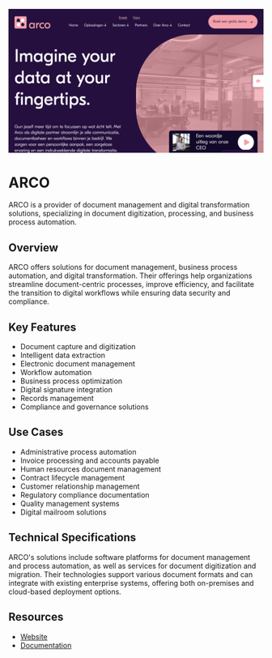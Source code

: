 ![ARCO](assets\arco.png)

# ARCO

ARCO is a provider of document management and digital transformation solutions, specializing in document digitization, processing, and business process automation.

## Overview

ARCO offers solutions for document management, business process automation, and digital transformation. Their offerings help organizations streamline document-centric processes, improve efficiency, and facilitate the transition to digital workflows while ensuring data security and compliance.

## Key Features

- Document capture and digitization
- Intelligent data extraction
- Electronic document management
- Workflow automation
- Business process optimization
- Digital signature integration
- Records management
- Compliance and governance solutions

## Use Cases

- Administrative process automation
- Invoice processing and accounts payable
- Human resources document management
- Contract lifecycle management
- Customer relationship management
- Regulatory compliance documentation
- Quality management systems
- Digital mailroom solutions

## Technical Specifications

ARCO's solutions include software platforms for document management and process automation, as well as services for document digitization and migration. Their technologies support various document formats and can integrate with existing enterprise systems, offering both on-premises and cloud-based deployment options.

## Resources

- [Website](https://www.arco.be)
- [Documentation](https://www.arco.be/en/resources)
